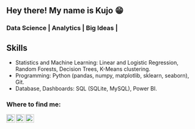 ## Hey there! My name is Kujo 😁

### Data Science | Analytics | Big Ideas |

## Skills
- Statistics and Machine Learning: Linear and Logistic Regression, Random Forests, Decision Trees, K-Means clustering.
- Programming: Python (pandas, numpy, matplotlib, sklearn, seaborn), Git.
- Database, Dashboards: SQL (SQLite, MySQL), Power BI.

### Where to find me:

[<img align="left" alt="codeSTACKr | Twitter" width="22px" src="https://cdn.jsdelivr.net/npm/simple-icons@v3/icons/twitter.svg" />][twitter]
[<img align="left" alt="codeSTACKr | LinkedIn" width="22px" src="https://cdn.jsdelivr.net/npm/simple-icons@v3/icons/linkedin.svg" />][linkedin]
[<img align="left" alt="codeSTACKr | Instagram" width="22px" src="https://cdn.jsdelivr.net/npm/simple-icons@v3/icons/instagram.svg" />][instagram]

<br />


</details>

[twitter]: https://twitter.com/kujo_adu
[instagram]: https://instagram.com/kujo_adu
[linkedin]: https://linkedin.com/in/kujo-adu
